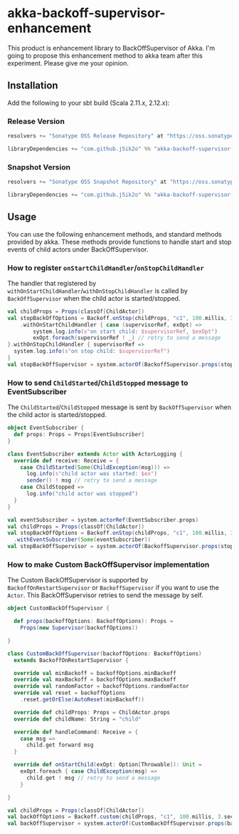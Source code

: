 # akka-backoff-supervisor-enhancement

This product is enhancement library to BackOffSupervisor of Akka.
I'm going to propose this enhancement method to akka team after this experiment.
Please give me your opinion.

## Installation

Add the following to your sbt build (Scala 2.11.x, 2.12.x):

### Release Version

```scala
resolvers += "Sonatype OSS Release Repository" at "https://oss.sonatype.org/content/repositories/releases/"

libraryDependencies += "com.github.j5ik2o" %% "akka-backoff-supervisor-enhancement" % "1.0.0"
```

### Snapshot Version

```scala
resolvers += "Sonatype OSS Snapshot Repository" at "https://oss.sonatype.org/content/repositories/snapshots/"

libraryDependencies += "com.github.j5ik2o" %% "akka-backoff-supervisor-enhancement" % "1.0.1-SNAPSHOT"
```

## Usage

You can use the following enhancement methods, and standard methods provided by akka.
These methods provide functions to handle start and stop events of child actors under BackOffSupervisor.

### How to register `onStartChildHandler`/`onStopChildHandler`

The handler that registered by `withOnStartChildHandler`/`withOnStopChildHandler` is called by `BackOffSupervisor` when the child actor is started/stopped.


```scala
val childProps = Props(classOf[ChildActor])
val stopBackOffOptions = Backoff.onStop(childProps, "c1", 100.millis, 3.seconds, 0.2)
    .withOnStartChildHandler { case (supervisorRef, exOpt) =>
        system.log.info(s"on start child: $supervisorRef, $exOpt")
        exOpt.foreach(supervisorRef ! _) // retry to send a message
}.withOnStopChildHandler { supervisorRef => 
  system.log.info(s"on stop child: $supervisorRef")
}
val stopBackOffSupervisor = system.actorOf(BackoffSupervisor.props(stopBackOffOptions))
```

### How to send `ChildStarted`/`ChildStopped` message to EventSubscriber

The `ChildStarted`/`ChildStopped` message is sent by `BackOffSupervisor` when the child actor is started/stopped.

```scala
object EventSubscriber {
  def props: Props = Props[EventSubscriber]
}

class EventSubscriber extends Actor with ActorLogging {
  override def receive: Receive = {
    case ChildStarted(Some(ChildException(msg))) =>
      log.info(s"child actor was started: $ex")
      sender() ! msg // retry to send a message
    case ChildStopped =>
      log.info("child actor was stopped")
  }
}

val eventSubscriber = system.actorRef(EventSubscriber.props)
val childProps = Props(classOf[ChildActor])
val stopBackOffOptions = Backoff.onStop(childProps, "c1", 100.millis, 3.seconds, 0.2)
  .withEventSubscriber(Some(eventSubscriber))
val stopBackOffSupervisor = system.actorOf(BackoffSupervisor.props(stopBackOffOptions))
```

### How to make Custom BackOffSupervisor implementation

The Custom BackOffSupervisor is supported by `BackoffOnRestartSupervisor` or `BackoffSupervisor` if you want to use the `Actor`. This BackOffSupervisor retries to send the message by self.

```scala
object CustomBackOffSupervisor {

  def props(backoffOptions: BackoffOptions): Props =
    Props(new Supervisor(backoffOptions))

}

class CustomBackOffSupervisor(backoffOptions: BackoffOptions)
  extends BackoffOnRestartSupervisor {

  override val minBackoff = backoffOptions.minBackoff
  override val maxBackoff = backoffOptions.maxBackoff
  override val randomFactor = backoffOptions.randomFactor
  override val reset = backoffOptions
    .reset.getOrElse(AutoReset(minBackoff))

  override def childProps: Props = ChildActor.props
  override def childName: String = "child"

  override def handleCommand: Receive = {
    case msg =>
      child.get forward msg
  }

  override def onStartChild(exOpt: Option[Throwable]): Unit =
    exOpt.foreach { case ChildException(msg) =>
      child.get ! msg // retry to send a message
    }

}

val childProps = Props(classOf[ChildActor])
val backOffOptions = Backoff.custom(childProps, "c1", 100.millis, 3.seconds, 0.2)
val backOffSupervisor = system.actorOf(CustomBackOffSupervisor.props(backOffOptions))
```
